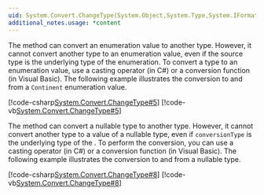 ```yaml
---
uid: System.Convert.ChangeType(System.Object,System.Type,System.IFormatProvider)
additional_notes.usage: *content
---
```


<p>The <xref href="System.Convert.ChangeType(System.Object,System.Type,System.IFormatProvider)"></xref> method can convert an enumeration value to another type. However, it cannot convert another type to an enumeration value, even if the source type is the underlying type of the enumeration. To convert a type to an enumeration value, use a casting operator (in C#) or a conversion function (in Visual Basic). The following example illustrates the conversion to and from a <code>Continent</code> enumeration value.  
  
 [!code-csharp[System.Convert.ChangeType#5](~/samples/snippets/csharp/VS_Snippets_CLR_System/system.convert.changetype/cs/changetype_enum2.cs#5)]
 [!code-vb[System.Convert.ChangeType#5](~/samples/snippets/visualbasic/VS_Snippets_CLR_System/system.convert.changetype/vb/changetype_enum2.vb#5)]  
  
 The <xref href="System.Convert.ChangeType(System.Object,System.Type,System.IFormatProvider)"></xref> method can convert a nullable type to another type. However, it cannot convert another type to a value of a nullable type, even if <code>conversionType</code> is the underlying type of the <xref href="System.Nullable`1"></xref>. To perform the conversion, you can use a casting operator (in C#) or a conversion function (in Visual Basic). The following example illustrates the conversion to and from a nullable type.  
  
 [!code-csharp[System.Convert.ChangeType#8](~/samples/snippets/csharp/VS_Snippets_CLR_System/system.convert.changetype/cs/changetype_nullable_1.cs#8)]
 [!code-vb[System.Convert.ChangeType#8](~/samples/snippets/visualbasic/VS_Snippets_CLR_System/system.convert.changetype/vb/changetype_nullable_1.vb#8)]</p>


